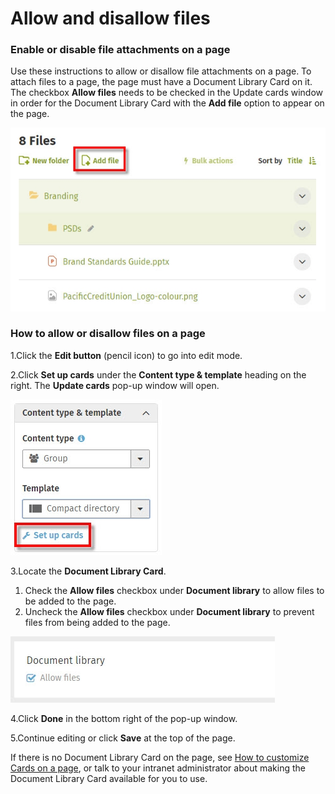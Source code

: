 # Allow and disallow files

### Enable or disable file attachments on a page

Use these instructions to allow or disallow file attachments on a page. To attach files to a page, the page must have a Document Library Card on it. The checkbox **Allow files** needs to be checked in the Update cards window in order for the Document Library Card with the **Add file** option to appear on the page.

![](../../.gitbook/assets/1%20%2878%29.jpg)



### How to allow or disallow files on a page

1.Click the **Edit button** \(pencil icon\) to go into edit mode.

2.Click **Set up cards** under the **Content type & template** heading on the right. The **Update cards** pop-up window will open.

![](../../.gitbook/assets/2%20%2813%29.jpg)



3.Locate the **Document Library Card**. 

1. Check the **Allow files** checkbox under **Document library** to allow files to be added to the page.
2. Uncheck the **Allow files** checkbox under **Document library** to prevent files from being added to the page.

![](../../.gitbook/assets/3%20%283%29.jpg)



4.Click **Done** in the bottom right of the pop-up window.

5.Continue editing or click **Save** at the top of the page.

​If there is no Document Library Card on the page, see [How to customize Cards on a page](../add-pages-and-sections/modify-templates.md), or talk to your intranet administrator about making the Document Library Card available for you to use.  


